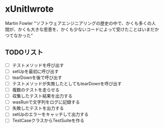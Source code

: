 # xUnitIwrote

Martin Fowler "ソフトウェアエンジニアリングの歴史の中で、かくも多くの人間が、かくも大きな恩恵を、かくも少ないコードによって受けたことはいまだかつてなかった"

## TODOリスト

- [ ] テストメソッドを呼び出す
- [ ] setUpを最初に呼び出す
- [ ] tearDownを後で呼び出す
- [ ] テストメソッドが失敗したとしてもtearDownを呼び出す
- [ ] 複数のテストを走らせる
- [ ] 収集したテスト結果を出力する
- [ ] wasRunで文字列をログに記録する
- [ ] 失敗したテストを出力する
- [ ] setUpのエラーをキャッチして出力する
- [ ] TestCaseクラスからTestSuiteを作る
